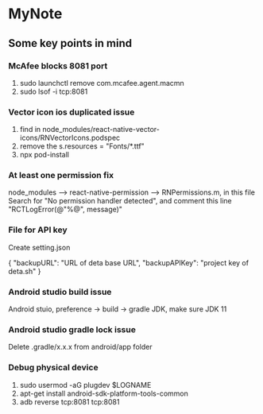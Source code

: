 # MyNote

## Some key points in mind

### McAfee blocks 8081 port

1. sudo launchctl remove com.mcafee.agent.macmn
2. sudo lsof -i tcp:8081

### Vector icon ios duplicated issue

1. find in node_modules/react-native-vector-icons/RNVectorIcons.podspec
2. remove the s.resources = "Fonts/\*.ttf"
3. npx pod-install

### At least one permission fix

node_modules --> react-native-permission --> RNPermissions.m, in this file Search for "No permission handler detected", and comment this line "RCTLogError(@"%@", message)"

### File for API key

Create setting.json

{
"backupURL": "URL of deta base URL",
"backupAPIKey": "project key of deta.sh"
}

### Android studio build issue

Android stuio, preference -> build -> gradle JDK, make sure JDK 11

### Android studio gradle lock issue

Delete .gradle/x.x.x from android/app folder

### Debug physical device

1. sudo usermod -aG plugdev $LOGNAME
2. apt-get install android-sdk-platform-tools-common
3. adb reverse tcp:8081 tcp:8081
